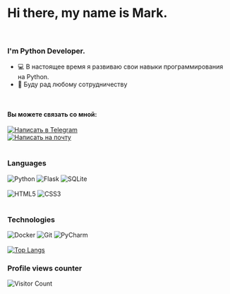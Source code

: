<div id="header">
  <h1>Hi there, my name is Mark.</h1>
</div>
<br>
<div id="About">
  <h3>I'm Python Developer.</h3>
  <ul>
    <li>💻 В настоящее время я развиваю свои навыки программирования на Python.</li>
    <li>👋 Буду рад любому сотрудничеству</li>
  </ul>
</div>
<br>
<div id="Contact">
  <h4>Вы можете связать со мной: </h4>
  <a title="Telegram" href="https://t.me/C16H13ClN2O2" target="_blank">
    <img src="https://img.shields.io/badge/Telegram-2CA5E0?style=for-the-badge&logo=telegram&logoColor=white" alt="Написать в Telegram" />
  </a>
  <br>
  <a title="Gmail" href="mailto:ridermc123@gmail.com" target="_blank">
    <img src="https://img.shields.io/badge/Gmail-D14836?style=for-the-badge&logo=gmail&logoColor=white" alt="Написать на почту">
  </a>
</div>
<br>
<h3>Languages</h3>

![Python](https://img.shields.io/badge/python-3670A0?style=for-the-badge&logo=python&logoColor=ffdd54)
![Flask](https://img.shields.io/badge/flask-%23000.svg?style=for-the-badge&logo=flask&logoColor=white)
![SQLite](https://img.shields.io/badge/sqlite-%2307405e.svg?style=for-the-badge&logo=sqlite&logoColor=white)
<br>
<br>
![HTML5](https://img.shields.io/badge/html-%23E34F26.svg?style=for-the-badge&logo=html5&logoColor=white)
![CSS3](https://img.shields.io/badge/css-%231572B6.svg?style=for-the-badge&logo=css3&logoColor=white)
<br>
<br>
<h3>Technologies</h3>

![Docker](https://img.shields.io/badge/docker-%230db7ed.svg?style=for-the-badge&logo=docker&logoColor=white)
![Git](https://img.shields.io/badge/git-%23F05033.svg?style=for-the-badge&logo=git&logoColor=white)
![PyCharm](https://img.shields.io/badge/pycharm-143?style=for-the-badge&logo=pycharm&logoColor=black&color=black&labelColor=green)
<br>
<br>
[![Top Langs](https://github-readme-stats.vercel.app/api/top-langs/?username=RiderMC126&layout=compact&langs_count=10&show_icons=true&theme=dracula)](https://github.com/anuraghazra/github-readme-stats)
<br>
<h3>Profile views counter</h3>

![Visitor Count](https://profile-counter.glitch.me/{RiderMC126}/count.svg)


